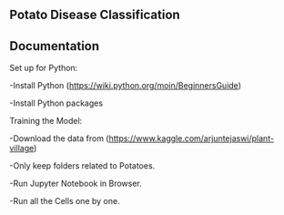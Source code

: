 
## Potato Disease Classification
## Documentation

Set up for Python:

-Install Python (https://wiki.python.org/moin/BeginnersGuide)



-Install Python packages

Training the Model:

-Download the data from (https://www.kaggle.com/arjuntejaswi/plant-village)

-Only keep folders related to Potatoes.

-Run Jupyter Notebook in Browser.

-Run all the Cells one by one.

